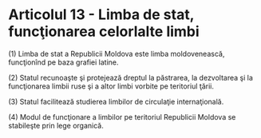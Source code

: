 # Articolul 13 - Limba de stat, funcţionarea celorlalte limbi

(1) Limba de stat a Republicii Moldova este limba moldovenească, funcţionînd pe baza grafiei latine.

(2) Statul recunoaşte şi protejează dreptul la păstrarea, la dezvoltarea şi la funcţionarea limbii ruse şi a altor limbi vorbite pe teritoriul ţării.

(3) Statul facilitează studierea limbilor de circulaţie internaţională.

(4) Modul de funcţionare a limbilor pe teritoriul Republicii Moldova se stabileşte prin lege organică.